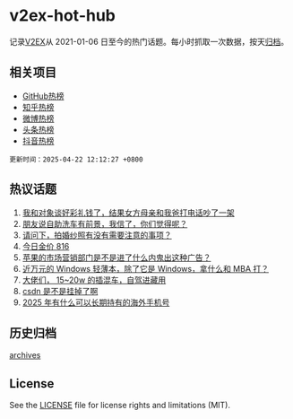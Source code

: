 # v2ex-hot-hub

 记录[V2EX](https://www.v2ex.com/)从 2021-01-06 日至今的热门话题。每小时抓取一次数据，按天[归档](archives)。
 
 ## 相关项目

- [GitHub热榜](https://github.com/lonnyzhang423/github-hot-hub)
- [知乎热榜](https://github.com/lonnyzhang423/zhihu-hot-hub)
- [微博热榜](https://github.com/lonnyzhang423/weibo-hot-hub)
- [头条热榜](https://github.com/lonnyzhang423/toutiao-hot-hub)
- [抖音热榜](https://github.com/lonnyzhang423/douyin-hot-hub)


 `更新时间：2025-04-22 12:12:27 +0800`

## 热议话题

1. [我和对象谈好彩礼钱了，结果女方母亲和我爸打电话吵了一架](https://www.v2ex.com/t/1127130)
1. [朋友说自助洗车有前景，我信了，你们觉得呢？](https://www.v2ex.com/t/1127028)
1. [请问下，拍婚纱照有没有需要注意的事项？](https://www.v2ex.com/t/1127174)
1. [今日金价 816](https://www.v2ex.com/t/1127160)
1. [苹果的市场营销部门是不是进了什么内鬼出这种广告？](https://www.v2ex.com/t/1127191)
1. [近万元的 Windows 轻薄本，除了它是 Windows，拿什么和 MBA 打？](https://www.v2ex.com/t/1127102)
1. [大佬们， 15~20w 的插混车，自驾进藏用](https://www.v2ex.com/t/1127199)
1. [csdn 是不是挂掉了啊](https://www.v2ex.com/t/1127026)
1. [2025 年有什么可以长期持有的海外手机号](https://www.v2ex.com/t/1126983)

## 历史归档

[archives](archives)

## License

See the [LICENSE](LICENSE) file for license rights and limitations (MIT).
